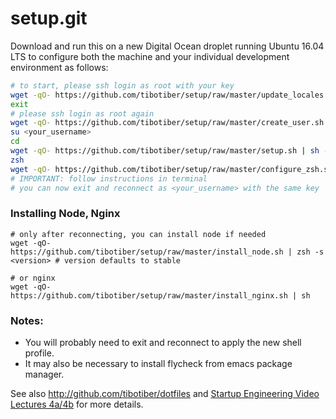 setup.git
=========
Download and run this on a new Digital Ocean droplet running Ubuntu 16.04 LTS to
configure both the machine and your individual development environment as
follows:

```sh
# to start, please ssh login as root with your key
wget -qO- https://github.com/tibotiber/setup/raw/master/update_locales.sh | sh
exit
# please ssh login as root again
wget -qO- https://github.com/tibotiber/setup/raw/master/create_user.sh | sh -s <your_username>
su <your_username>
cd
wget -qO- https://github.com/tibotiber/setup/raw/master/setup.sh | sh -s <your_username>
zsh
wget -qO- https://github.com/tibotiber/setup/raw/master/configure_zsh.sh | zsh
# IMPORTANT: follow instructions in terminal
# you can now exit and reconnect as <your_username> with the same key
```

### Installing Node, Nginx

```
# only after reconnecting, you can install node if needed
wget -qO- https://github.com/tibotiber/setup/raw/master/install_node.sh | zsh -s <version> # version defaults to stable

# or nginx
wget -qO- https://github.com/tibotiber/setup/raw/master/install_nginx.sh | sh
```

### Notes: 
* You will probably need to exit and reconnect to apply the new shell profile.
* It may also be necessary to install flycheck from emacs package manager.

See also http://github.com/tibotiber/dotfiles and
[Startup Engineering Video Lectures 4a/4b](https://class.coursera.org/startup-001/lecture/index)
for more details.





